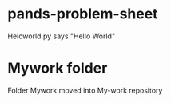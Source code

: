 # pands-problem-sheet 
Heloworld.py says "Hello World"
# Mywork folder
Folder Mywork moved into My-work repository

